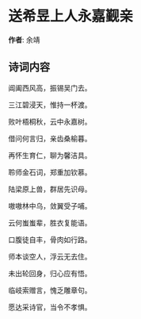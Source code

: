 # 送希昱上人永嘉觐亲

**作者**: 余靖

## 诗词内容

阊阖西风高，振锡吴门去。

三江碧浸天，惟持一杯渡。

败叶梧桐秋，云中永嘉树。

借问何言归，亲齿桑榆暮。

再怀生育仁，聊为馨洁具。

聆师金石词，郑重加钦慕。

陆梁原上兽，群居先识母。

嗷嗷林中乌，敛翼受子哺。

云何蚩蚩辈，胜衣复能语。

口腹徒自丰，骨肉如行路。

师本谈空人，浮云无去住。

未出轮回身，归心应有悟。

临岐索赠言，愧乏雕章句。

愿达采诗官，当令不孝惧。

